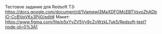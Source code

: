 Тестовое задание для Redsoft
ТЗ: https://docs.google.com/document/d/1Vamqwl3MaXDFOMcEBTVsvoZhADblO-CcBVqVKs3Pij0/edit#
Макет: https://www.figma.com/file/p5xYvZV5Vy9cZvWzkL7uk5/Redsoft-test?node-id=0%3A1
